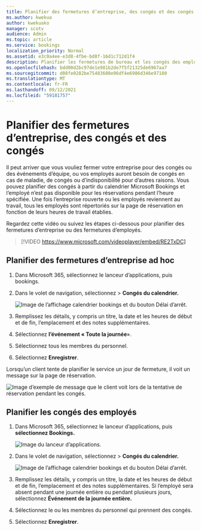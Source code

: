 ```yaml
---
title: Planifier des fermetures d’entreprise, des congés et des congés
ms.author: kwekua
author: kwekuako
manager: scotv
audience: Admin
ms.topic: article
ms.service: bookings
localization_priority: Normal
ms.assetid: e3c0a4ee-e3d8-4fbe-bd8f-16d1c712d1f4
description: Planifier les fermetures de bureau et les congés des employés du calendrier Bookings afin que les employés soient marqués comme indisponibles pour les réservations aux heures spécifiées.
ms.openlocfilehash: bdd00d2bc97de1e981b2de7f5f21325de6967aa7
ms.sourcegitcommit: d08fe0282be75483608e96df4e6986d346e97180
ms.translationtype: MT
ms.contentlocale: fr-FR
ms.lasthandoff: 09/12/2021
ms.locfileid: "59181757"
---
```

# <a name="schedule-business-closures-time-off-and-vacation-time"></a>Planifier des fermetures d’entreprise, des congés et des congés

Il peut arriver que vous vouliez fermer votre entreprise pour des congés ou des événements d’équipe, ou vos employés auront besoin de congés en cas de maladie, de congés ou d’indisponibilité pour d’autres raisons. Vous pouvez planifier des congés à partir du calendrier Microsoft Bookings et l’employé n’est pas disponible pour les réservations pendant l’heure spécifiée. Une fois l’entreprise rouverte ou les employés reviennent au travail, tous les employés sont répertoriés sur la page de réservation en fonction de leurs heures de travail établies.

Regardez cette vidéo ou suivez les étapes ci-dessous pour planifier des fermetures d’entreprise ou des fermetures d’employés.

> [!VIDEO https://www.microsoft.com/videoplayer/embed/RE2TxDC]

## <a name="schedule-ad-hoc-business-closures"></a>Planifier des fermetures d’entreprise ad hoc

1. Dans Microsoft 365, sélectionnez le lanceur d’applications, puis bookings.

1. Dans le volet de  navigation, sélectionnez \> **Congés du calendrier.**

   ![Image de l’affichage calendrier bookings et du bouton Délai d’arrêt.](../media/bookings-calendar-timeoff.png)

1. Remplissez les détails, y compris un titre, la date et les heures de début et de fin, l’emplacement et des notes supplémentaires.

1. Sélectionnez **l’événement « Toute la journée**».

1. Sélectionnez tous les membres du personnel.

1. Sélectionnez **Enregistrer**.

Lorsqu’un client tente de planifier le service un jour de fermeture, il voit un message sur la page de réservation.

   ![Image d’exemple de message que le client voit lors de la tentative de réservation pendant les congés.](../media/bookings-timeoff-message.png)

## <a name="schedule-employee-time-off"></a>Planifier les congés des employés

1. Dans Microsoft 365, sélectionnez le lanceur d’applications, puis **sélectionnez Bookings.**

   ![Image du lanceur d’applications.](../media/bookings-applauncher.png)

1. Dans le volet de  navigation, sélectionnez \> **Congés du calendrier.**

   ![Image de l’affichage calendrier bookings et du bouton Délai d’arrêt.](../media/bookings-calendar-timeoff.png)

1. Remplissez les détails, y compris un titre, la date et les heures de début et de fin, l’emplacement et des notes supplémentaires. Si l’employé sera absent pendant une journée entière ou pendant plusieurs jours, sélectionnez **Événement de la journée entière.**

1. Sélectionnez le ou les membres du personnel qui prennent des congés.

1. Sélectionnez **Enregistrer**.
